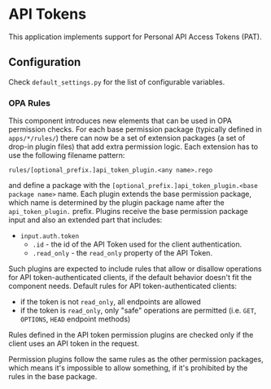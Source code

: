 # API Tokens

This application implements support for Personal API Access Tokens (PAT).

## Configuration

Check `default_settings.py` for the list of configurable variables.

### OPA Rules

This component introduces new elements that can be used in OPA permission checks. For each
base permission package (typically defined in `apps/*/rules/`) there can now be
a set of extension packages (a set of drop-in plugin files) that add extra permission logic.
Each extension has to use the following filename pattern:

`rules/[optional_prefix.]api_token_plugin.<any name>.rego`

and define a package with the `[optional_prefix.]api_token_plugin.<base package name>` name.
Each plugin extends the base permission package, which name is determined by
the plugin package name after the `api_token_plugin.` prefix.
Plugins receive the base permission package input and also an extended part that includes:

- `input.auth.token`
  - `.id` - the id of the API Token used for the client authentication.
  - `.read_only` - the `read_only` property of the API Token.

Such plugins are expected to include rules that allow or disallow operations
for API token-authenticated clients, if the default behavior doesn't fit the component needs.
Default rules for API token-authenticated clients:
- if the token is not `read_only`, all endpoints are allowed
- if the token is `read_only`, only "safe" operations are permitted
  (i.e. `GET`, `OPTIONS`, `HEAD` endpoint methods)

Rules defined in the API token permission plugins are checked only if the client
uses an API token in the request.

Permission plugins follow the same rules as the other permission packages, which means it's
impossible to allow something, if it's prohibited by the rules in the base package.
